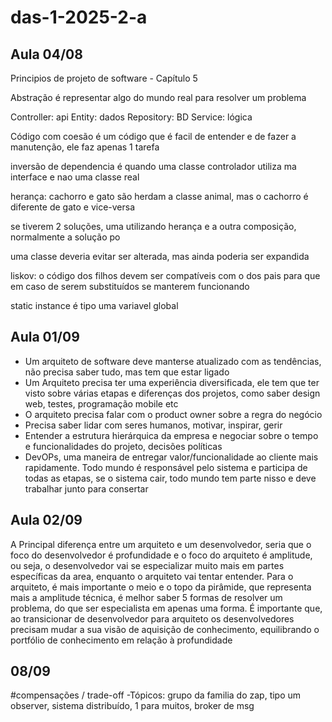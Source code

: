 # das-1-2025-2-a

## Aula 04/08

Principios de projeto de software - Capítulo 5

Abstração é representar algo do mundo real para resolver um problema

Controller: api
Entity: dados
Repository: BD
Service: lógica

Código com coesão é um código que é facil de entender e de fazer a manutenção, ele faz apenas 1 tarefa

inversão de dependencia é quando uma classe controlador utiliza ma interface e nao uma classe real

herança: cachorro e gato são herdam a classe animal, mas o cachorro é diferente de gato e vice-versa

se tiverem 2 soluções, uma utilizando herança e a outra composição, normalmente a solução po

uma classe deveria evitar ser alterada, mas ainda poderia ser expandida

liskov: o código dos filhos devem ser compatíveis com o dos pais para que em caso de serem substituídos se manterem funcionando

static instance é tipo uma variavel global

## Aula 01/09
- Um arquiteto de software deve manterse atualizado com as tendências, não precisa saber tudo, mas tem que estar ligado
- Um Arquiteto precisa ter uma experiência diversificada, ele tem que ter visto sobre várias etapas e diferenças dos projetos, como saber design web, testes, programação mobile etc
- O arquiteto precisa falar com o product owner sobre a regra do negócio
- Precisa saber lidar com seres humanos, motivar, inspirar, gerir
- Entender a estrutura hierárquica da empresa e negociar sobre o tempo e funcionalidades do projeto, decisões políticas
- DevOPs, uma maneira de entregar valor/funcionalidade ao cliente mais rapidamente. Todo mundo é responsável pelo sistema e participa de todas as etapas, se o sistema cair, todo mundo tem parte nisso e deve trabalhar junto para consertar

## Aula 02/09
A Principal diferença entre um arquiteto e um desenvolvedor, seria que o foco do desenvolvedor é profundidade e o foco do arquiteto é amplitude, ou seja, o desenvolvedor vai se especializar muito mais em partes específicas da area, enquanto o arquiteto vai tentar entender.
Para o arquiteto, é mais importante o meio e o topo da pirâmide, que representa mais a amplitude técnica, é melhor saber 5 formas de resolver um problema, do que ser especialista em apenas uma forma.
É importante que, ao transicionar de desenvolvedor para arquiteto os desenvolvedores precisam mudar a sua visão de aquisição de conhecimento, equilibrando o portfólio de conhecimento em relação à profundidade

## 08/09
#compensações / trade-off
-Tópicos: grupo da familia do zap, tipo um observer, sistema distribuído, 1 para muitos, broker de msg

